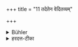 +++
title = "11 तदेतेन वेदितव्यम्"

+++

<details><summary>Bühler</summary>

11. (The truth of) that may be known by the following (reason):
</details>

<details><summary>हरदत्त-टीका</summary>

## सूत्रम्
तदेतेन वेदितव्यम् ॥ ११ ॥
### टिप्पनी
यदुक्तं ये पापकृतस्त एव ध्वंसन्ति न परान् हिंसन्तीति तदर्थरूपमेतेन वक्ष्यमाणेन हेतुना वेदितव्यम् ॥ ११ ॥
</details>
